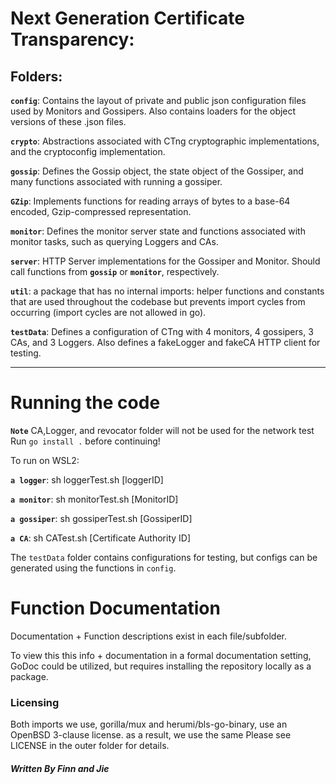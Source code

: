 # Next Generation Certificate Transparency:

## Folders:

**`config`**: Contains the layout of private and public json configuration files used by Monitors and Gossipers. Also contains loaders for the object versions of these .json files.

**`crypto`**: Abstractions associated with CTng cryptographic implementations, and the cryptoconfig implementation.

**`gossip`**: Defines the Gossip object, the state object of the Gossiper, and many functions associated with running a gossiper.

**`GZip`**: Implements functions for reading arrays of bytes to a base-64 encoded, Gzip-compressed representation.

**`monitor`**: Defines the monitor server state and functions associated with monitor tasks, such as querying Loggers and CAs.

**`server`**: HTTP Server implementations for the Gossiper and Monitor. Should call functions from **`gossip`** or **`monitor`**, respectively.

**`util`**: a package that has no internal imports: helper functions and constants that are used throughout the codebase but prevents import cycles from occurring (import cycles are not allowed in go).


**`testData`**: Defines a configuration of CTng with 4 monitors, 4 gossipers, 3 CAs, and 3 Loggers. Also defines a fakeLogger and fakeCA HTTP client for testing.
___

# Running the code
**`Note`** CA,Logger, and revocator folder will not be used for the network test  
Run `go install .` before continuing!

To run on WSL2:

**`a logger`**:  sh loggerTest.sh [loggerID]  

**`a monitor`**: sh monitorTest.sh [MonitorID]  

**`a gossiper`**: sh gossiperTest.sh [GossiperID]  

**`a CA`**:  sh CATest.sh [Certificate Authority ID]  

The `testData` folder contains configurations for testing, but configs can be generated using the functions in `config`.


# Function Documentation
Documentation + Function descriptions exist in each file/subfolder.

To view this this info + documentation in a formal documentation setting, GoDoc could be utilized, but requires installing the repository locally as a package.

### Licensing
Both imports we use, gorilla/mux and herumi/bls-go-binary, use an OpenBSD 3-clause license. as a result, we use the same Please see LICENSE in the outer folder for details.

##### Written By Finn and Jie
